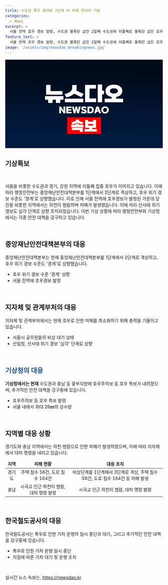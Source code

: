 ```yaml
---
title: 수도권 폭우 중대본 2단계 비 피해 연이어 가동
categories:
  - News
excerpt: >
  서울 전역 호우 경보 발령, 수도권 물폭탄 급진 2일째 수도권에 이틀째로 물폭탄 급진 호우가 쏟아지며 중앙재난안전대책본부를 운영하는 행정안전부는 중대본을 1단계에서 2단계로 격상하고, 호우위기 경보 수준도 경계로 상향했다. 서울과 인천, 경기, 강원에 쏟아진 비의 양은 최대 200㎜를 넘어섰고, 단시간 집중 호우로 인해 산사태 위기 경보가 심각으로 격상됐다. 도로와 하천 범람으로 차량 사고가 잇따르고, 산림청은 수도권 지역의 산사태 위기 경보 수준을 ‘심각’ 단계로 상향 발령했다.
feature_text: >
  서울 전역 호우 경보 발령, 수도권 물폭탄 급진 2일째 수도권에 이틀째로 물폭탄 급진 호우가 쏟아지며 중앙재난안전대책본부를 운영하는 행정안전부는 중대본을 1단계에서 2단계로 격상하고, 호우위기 경보 수준도 경계로 상향했다. 서울과 인천, 경기, 강원에 쏟아진 비의 양은 최대 200㎜를 넘어섰고, 단시간 집중 호우로 인해 산사태 위기 경보가 심각으로 격상됐다. 도로와 하천 범람으로 차량 사고가 잇따르고, 산림청은 수도권 지역의 산사태 위기 경보 수준을 ‘심각’ 단계로 상향 발령했다.
image: '/assets/img/newsdao_breakingnews.jpg'
---
```


<p><img src="/assets/img/newsdao_breakingnews.jpg" alt="pcversion 속보" /></p>

<h2 data-ke-size="size26"><b>기상특보</b></h2>

<p data-ke-size="size16">&nbsp;</p>

<p>서울을 비롯한 수도권과 경기, 강원 지역에 이틀째 집중 호우가 이어지고 있습니다. 이에 따라 행정안전부는 중앙재난안전대책본부를 1단계에서 2단계로 격상하고, 호우 위기 경보 수준도 '경계'로 상향했습니다. 이로 인해 서울 전역에 호우경보가 발령된 가운데 당진을 비롯한 지역에서는 하천이 범람하며 피해가 발생했습니다. 이에 따라 산사태 위기 경보도 심각 단계로 상향 조치되었습니다. 이번 기상 상황에 따라 행정안전부와 기상청에서는 각종 안전 대책을 강구하고 있습니다.</p>

<p data-ke-size="size16">&nbsp;</p>

<h2 data-ke-size="size26">중앙재난안전대책본부의 대응</h2>

<p data-ke-size="size16">중앙재난안전대책본부는 현재 중앙재난안전대책본부를 1단계에서 2단계로 격상하고, 호우 위기 경보 수준도 '경계'로 상향했습니다.</p>

<ul>
<li>호우 위기 경보 수준 '경계' 상향</li>
<li>서울 전역에 호우경보 발령</li>
</ul>

<p data-ke-size="size16">&nbsp;</p>

<h2 data-ke-size="size26"><b>지자체 및 관계부처의 대응</b></h2>

<p data-ke-size="size16">지자체 및 관계부처에서는 현재 호우로 인한 피해를 최소화하기 위해 총력을 기울이고 있습니다. </p>

<ul>
<li>서울시 공무원들의 비상 대기 상태</li>
<li>산림청, 산사태 위기 경보 '심각' 단계로 상향</li>
</ul>

<p data-ke-size="size16">&nbsp;</p>

<h2 data-ke-size="size26"><span style="color: #1a5490;">기상청의 대응</span></h2>

<p data-ke-size="size16"><b>기상청에서는 현재</b> 수도권과 충남 등 중부지방에 호우주의보 등 호우 특보가 내려졌으며, 추가적인 안전 대책을 강구중에 있습니다. </p>

<ul>
<li>호우주의보 등 호우 특보 발령</li>
<li>서울 내에서 최대 28㎜의 강수량</li>
</ul>

<p data-ke-size="size16">&nbsp;</p>

<h2 data-ke-size="size26"><b>지역별 대응 상황</b></h2>

<p data-ke-size="size16">경기도와 충남 지역에서는 하천 범람으로 인한 피해가 발생하였으며, 이에 따라 지자체에서 대피 명령을 내리고 있습니다. </p>

<table>
<thead>
<tr>
<td style="text-align: center; height: 17px;"><b>지역</b></td>
<td style="text-align: center; height: 17px;"><b>피해 현황</b></td>
<td style="text-align: center; height: 17px;"><b>대응 조치</b></td>
</tr>
</thead>
<tbody>
<tr>
<td style="text-align: center; height: 17px;">경기도</td>
<td style="text-align: center; height: 17px;">주택 침수 56건, 도로 침수 164건</td>
<td style="text-align: center; height: 17px;">비상단계를 1단계에서 3단계로 격상, 주택 침수 56건, 도로 침수 164건 등 피해 발생</td>
</tr>
<tr>
<td style="text-align: center; height: 17px;">충남</td>
<td style="text-align: center; height: 17px;">시곡교 인근 하천이 범람, 대피 명령 발령</td>
<td style="text-align: center; height: 17px;">시곡교 인근 하천이 범람, 대피 명령 발령</td>
</tr>
</tbody>
</table>

<p data-ke-size="size16">&nbsp;</p>

<h2 data-ke-size="size26"><b>한국철도공사의 대응</b></h2>

<p data-ke-size="size16">한국철도공사는 폭우로 인한 기차 운행의 일시 중단과 대기, 그리고 추가적인 안전 대책을 강구중에 있습니다.</p>

<ul>
<li>폭우로 인한 기차 운행 일시 중단</li>
<li>지침에 따른 기차 대기 및 운행 조치</li>
</ul>

<p data-ke-size="size16">&nbsp;</p>
실시간 뉴스 속보는, <a href="https://newsdao.kr" rel="dofollow">https://newsdao.kr</a>


